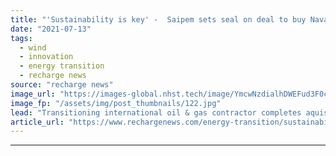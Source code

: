 ```yaml
---
title: "'Sustainability is key' -  Saipem sets seal on deal to buy Naval Energies floating wind arm"
date: "2021-07-13"
tags: 
  - wind
  - innovation
  - energy transition
  - recharge news
source: "recharge news"
image_url: "https://images-global.nhst.tech/image/YmcwNzdialhDWEFud3F0c0VtSDBTd1Vja2FvQ1hTU3dlcVZadmlGSm9BMD0=/nhst/binary/ec6e3634e6e627ad5cc4d8ec8d052459"
image_fp: "/assets/img/post_thumbnails/122.jpg"
lead: "Transitioning international oil & gas contractor completes aquisition announced in June, with eye on rapidly emerging European and international offshore energy sector"
article_url: "https://www.rechargenews.com/energy-transition/sustainability-is-key-saipem-sets-seal-on-deal-to-buy-naval-energies-floating-wind-arm/2-1-1039604"
---
```


---
